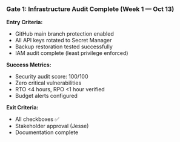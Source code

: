 ### Gate 1: Infrastructure Audit Complete (Week 1 — Oct 13)

**Entry Criteria:**

- GitHub main branch protection enabled
- All API keys rotated to Secret Manager
- Backup restoration tested successfully
- IAM audit complete (least privilege enforced)

**Success Metrics:**

- Security audit score: 100/100
- Zero critical vulnerabilities
- RTO <4 hours, RPO <1 hour verified
- Budget alerts configured

**Exit Criteria:**

- All checkboxes ✅
- Stakeholder approval (Jesse)
- Documentation complete
